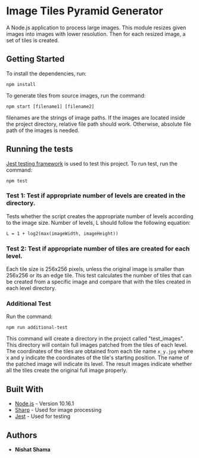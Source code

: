 # Image Tiles Pyramid Generator

A Node.js application to process large images. This module resizes given images into images with lower resolution. Then for each resized image, a set of tiles is created.

## Getting Started

To install the dependencies, run:

```
npm install
```

To generate tiles from source images, run the command:

```
npm start [filename1] [filename2]
```

filenames are the strings of image paths. If the images are located inside the project directory, relative file path should work. Otherwise, absolute file path of the images is needed.

## Running the tests

[Jest testing framework](https://jestjs.io/) is used to test this project. To run test, run the command:

```
npm test
```

### Test 1: Test if appropriate number of levels are created in the directory.

Tests whether the script creates the appropriate number of levels according to the image size. Number of levels, L should follow the following equation:

`L = 1 + log2(max(imageWidth, imageHeight))`

### Test 2: Test if appropriate number of tiles are created for each level.

Each tile size is 256x256 pixels, unless the original image is smaller than 256x256 or its an edge tile. This test calculates the number of tiles that can be created from a specific image and compare that with the tiles created in each level directory.

### Additional Test

Run the command:

```
npm run additional-test
```

This command will create a directory in the project called "test_images". This directory will contain full images patched from the tiles of each level. The coordinates of the tiles are obtained from each tile name `x_y.jpg` where x and y indicate the coordinates of the tile's starting position. The name of the patched image will indicate its level. The result images indicate whether all the tiles create the original full image properly.

## Built With

* [Node.js](https://nodejs.org/en/) - Version 10.16.1
* [Sharp](https://github.com/lovell/sharp) - Used for image processing
* [Jest](https://jestjs.io/) - Used for testing

## Authors

* **Nishat Shama** 
